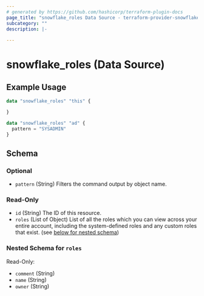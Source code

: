 ```yaml
---
# generated by https://github.com/hashicorp/terraform-plugin-docs
page_title: "snowflake_roles Data Source - terraform-provider-snowflake"
subcategory: ""
description: |-
  
---
```


# snowflake_roles (Data Source)



## Example Usage

```terraform
data "snowflake_roles" "this" {

}

data "snowflake_roles" "ad" {
  pattern = "SYSADMIN"
}
```

<!-- schema generated by tfplugindocs -->
## Schema

### Optional

- `pattern` (String) Filters the command output by object name.

### Read-Only

- `id` (String) The ID of this resource.
- `roles` (List of Object) List of all the roles which you can view across your entire account, including the system-defined roles and any custom roles that exist. (see [below for nested schema](#nestedatt--roles))

<a id="nestedatt--roles"></a>
### Nested Schema for `roles`

Read-Only:

- `comment` (String)
- `name` (String)
- `owner` (String)
